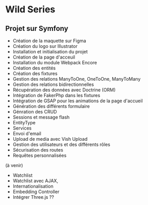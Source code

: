 # Wild Series

## Projet sur Symfony

- Création de la maquette sur Figma
- Création du logo sur Illustrator
- Installation et initialisation du projet
- Création de la page d'acceuil
- Installation du module Webpack Encore
- Création des entités
- Création des fixtures
- Gestion des relations ManyToOne, OneToOne, ManyToMany
- Gestion des relations bidirectionnelles
- Récupération des données avec Doctrine (ORM)
- Intégration de FakerPhp dans les fixtures
- Intégration de GSAP pour les animations de la page d'accueil
- Génération des différents formulaire
- Génration des CRUD
- Sessions et message flash
- EntityType
- Services
- Envoi d'email
- Upload de media avec Vish Upload
- Gestion des utilisateurs et des différents rôles
- Sécurisation des routes
- Requêtes personnalisées

(à venir)

- Watchlist
- Watchlist avec AJAX,
- Internationalisation
- Embedding Controller
- Intégrer Three.js ??
